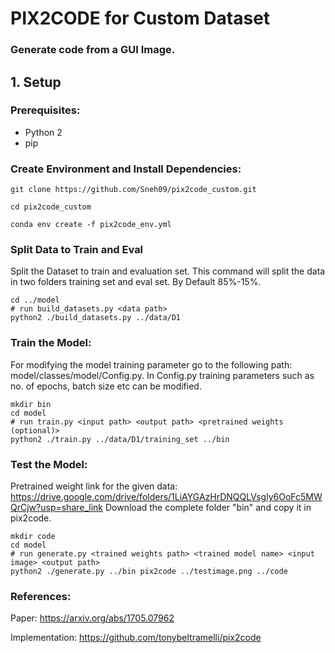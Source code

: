 # PIX2CODE for Custom Dataset
### Generate code from a GUI Image.

## 1. Setup

### Prerequisites: 

* Python 2
* pip

### Create Environment and Install Dependencies:

```
git clone https://github.com/Sneh09/pix2code_custom.git
```
```
cd pix2code_custom
```
```
conda env create -f pix2code_env.yml
```

### Split Data to Train and Eval

Split the Dataset to train and evaluation set. This command will split the data in two folders training set and eval set. By Default 85%-15%. 

```
cd ../model
# run build_datasets.py <data path>
python2 ./build_datasets.py ../data/D1
```

### Train the Model:

For modifying the model training parameter go to the following path:
model/classes/model/Config.py. In Config.py training parameters such as no. of epochs, batch size etc can be modified.

```
mkdir bin
cd model
# run train.py <input path> <output path> <pretrained weights (optional)>
python2 ./train.py ../data/D1/training_set ../bin
```

### Test the Model:

Pretrained weight link for the given data: https://drive.google.com/drive/folders/1LiAYGAzHrDNQQLVsgly6OoFc5MWQrCjw?usp=share_link
Download the complete folder "bin" and copy it in pix2code.
```
mkdir code
cd model
# run generate.py <trained weights path> <trained model name> <input image> <output path>
python2 ./generate.py ../bin pix2code ../testimage.png ../code
```

### References:
Paper: https://arxiv.org/abs/1705.07962

Implementation: https://github.com/tonybeltramelli/pix2code
